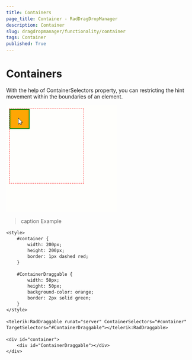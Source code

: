 ```yaml
---
title: Containers
page_title: Container - RadDragDropManager
description: Container
slug: dragdropmanager/functionality/container
tags: Container
published: True
---
```


# Containers

With the help of ContainerSelectors property, you can restricting the hint movement within the boundaries of an element.

![](images/dragdropmanager-functionality-containers.gif)

>caption Example

````ASP.NET
<style>
    #container {
        width: 200px;
        height: 200px;
        border: 1px dashed red;
    }

    #ContainerDraggable {
        width: 50px;
        height: 50px;
        background-color: orange;
        border: 2px solid green;
    }
</style>

<telerik:RadDraggable runat="server" ContainerSelectors="#container" TargetSelectors="#ContainerDraggable"></telerik:RadDraggable>

<div id="container">
    <div id="ContainerDraggable"></div>
</div>
````

 